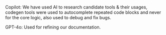 Copilot: We have used AI to research candidate tools & their usages, codegen tools were used to autocomplete repeated code blocks and never for the core logic, also used to debug and fix bugs.

GPT-4o: Used for refining our documentation.
